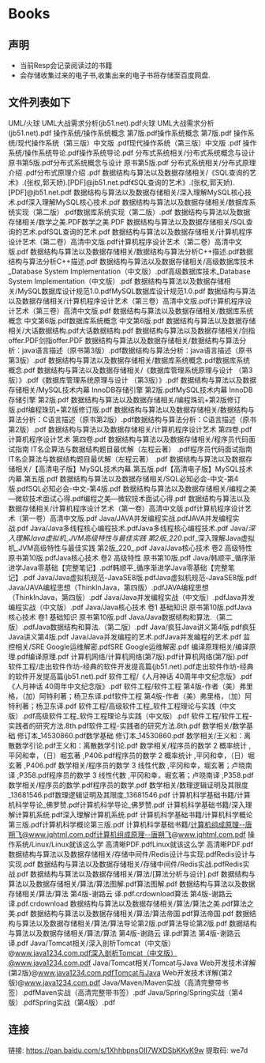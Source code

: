 # Books
## 声明
  * 当前Resp会记录阅读过的书籍
  * 会存储收集过来的电子书,收集出来的电子书将存储至百度网盘.
  
## 文件列表如下

UML/火球 UML大战需求分析(jb51.net).pdf火球 UML大战需求分析(jb51.net).pdf
操作系统/操作系统概念  第7版.pdf操作系统概念  第7版.pdf
操作系统/现代操作系统（第三版）中文版 .pdf现代操作系统（第三版）中文版 .pdf
操作系统/操作系统导论.pdf操作系统导论.pdf
分布式系统相关/分布式系统概念与设计 原书第5版.pdf分布式系统概念与设计 原书第5版.pdf
分布式系统相关/分布式原理介绍 .pdf分布式原理介绍 .pdf
数据结构与算法以及数据存储相关/《SQL查询的艺术》.(张权,郭天娇).[PDF]@jb51.net.pdf《SQL查询的艺术》.(张权,郭天娇).[PDF]@jb51.net.pdf
数据结构与算法以及数据存储相关/深入理解MySQL核心技术.pdf深入理解MySQL核心技术.pdf
数据结构与算法以及数据存储相关/数据库系统实现（第二版）.pdf数据库系统实现（第二版）.pdf
数据结构与算法以及数据存储相关/数学之美.PDF数学之美.PDF
数据结构与算法以及数据存储相关/SQL查询的艺术.pdfSQL查询的艺术.pdf
数据结构与算法以及数据存储相关/计算机程序设计艺术（第二卷）高清中文版.pdf计算机程序设计艺术（第二卷）高清中文版.pdf
数据结构与算法以及数据存储相关/数据结构与算法分析C++描述.pdf数据结构与算法分析C++描述.pdf
数据结构与算法以及数据存储相关/高级数据库技术_Database System Implementation（中文版）.pdf高级数据库技术_Database System Implementation（中文版）.pdf
数据结构与算法以及数据存储相关/MySQL数据库设计规范1.0.pdfMySQL数据库设计规范1.0.pdf
数据结构与算法以及数据存储相关/计算机程序设计艺术（第三卷）高清中文版.pdf计算机程序设计艺术（第三卷）高清中文版.pdf
数据结构与算法以及数据存储相关/数据库系统概念 中文第6版.pdf数据库系统概念 中文第6版.pdf
数据结构与算法以及数据存储相关/大话数据结构.pdf大话数据结构.pdf
数据结构与算法以及数据存储相关/剑指offer.PDF剑指offer.PDF
数据结构与算法以及数据存储相关/数据结构与算法分析：java语言描述（原书第3版）.pdf数据结构与算法分析：java语言描述（原书第3版）.pdf
数据结构与算法以及数据存储相关/数据库系统概念.pdf数据库系统概念.pdf
数据结构与算法以及数据存储相关/《数据库管理系统原理与设计 （第3版）》.pdf《数据库管理系统原理与设计 （第3版）》.pdf
数据结构与算法以及数据存储相关/MySQL技术内幕  InnoDB存储引擎  第2版.pdfMySQL技术内幕  InnoDB存储引擎  第2版.pdf
数据结构与算法以及数据存储相关/编程珠玑+第2版修订版.pdf编程珠玑+第2版修订版.pdf
数据结构与算法以及数据存储相关/数据结构与算法分析：C语言描述（原书第2版）.pdf数据结构与算法分析：C语言描述（原书第2版）.pdf
数据结构与算法以及数据存储相关/计算机程序设计艺术 第四卷.pdf计算机程序设计艺术 第四卷.pdf
数据结构与算法以及数据存储相关/程序员代码面试指南 IT名企算法与数据结构题目最优解（左程云著） .pdf程序员代码面试指南 IT名企算法与数据结构题目最优解（左程云著） .pdf
数据结构与算法以及数据存储相关/【高清电子版】MySQL技术内幕.第五版.pdf【高清电子版】MySQL技术内幕.第五版.pdf
数据结构与算法以及数据存储相关/SQL必知必会-中文-第4版.pdfSQL必知必会-中文-第4版.pdf
数据结构与算法以及数据存储相关/编程之美—微软技术面试心得.pdf编程之美—微软技术面试心得.pdf
数据结构与算法以及数据存储相关/计算机程序设计艺术（第一卷）高清中文版.pdf计算机程序设计艺术（第一卷）高清中文版.pdf
Java/JAVA并发编程实战.pdfJAVA并发编程实战.pdf
Java/Java多线程核心编程技术.pdfJava多线程核心编程技术.pdf
Java/_深入理解Java虚拟机_JVM高级特性与最佳实践 第2版_220_.pdf_深入理解Java虚拟机_JVM高级特性与最佳实践 第2版_220_.pdf
Java/Java核心技术 卷2 高级特性 原书第10版.pdfJava核心技术 卷2 高级特性 原书第10版.pdf
Java/韩顺平_循序渐进学Java零基础【完整笔记】.pdf韩顺平_循序渐进学Java零基础【完整笔记】.pdf
Java/Java虚拟机规范-JavaSE8版.pdfJava虚拟机规范-JavaSE8版.pdf
Java/JAVA编程思想（ThinkInJava，第四版）.pdfJAVA编程思想（ThinkInJava，第四版）.pdf
Java/Java并发编程实战（中文版）.pdfJava并发编程实战（中文版）.pdf
Java/Java核心技术 卷1 基础知识 原书第10版.pdfJava核心技术 卷1 基础知识 原书第10版.pdf
Java/Java数据结构和算法.（第二版）.pdfJava数据结构和算法.（第二版）.pdf
Java/疯狂Java讲义第4版.pdf疯狂Java讲义第4版.pdf
Java/Java并发编程的艺术.pdfJava并发编程的艺术.pdf
监控相关/SRE  Google运维解密.pdfSRE  Google运维解密.pdf
编译原理相关/编译原理.pdf编译原理.pdf
计算机网络/计算机网络(第7版).pdf计算机网络(第7版).pdf
软件工程/走出软件作坊-经典的软件开发提高篇(jb51.net).pdf走出软件作坊-经典的软件开发提高篇(jb51.net).pdf
软件工程/《人月神话 40周年中文纪念版》.pdf《人月神话 40周年中文纪念版》.pdf
软件工程/软件工程 第4版-作者（美）弗里格，（加）阿特利著；杨卫东译.pdf软件工程 第4版-作者（美）弗里格，（加）阿特利著；杨卫东译.pdf
软件工程/高级软件工程_软件工程理论与实践（中文版）.pdf高级软件工程_软件工程理论与实践（中文版）.pdf
软件工程/软件工程-实践者的研究方法.8th.pdf软件工程-实践者的研究方法.8th.pdf
数学相关/数学基础  修订本_14530860.pdf数学基础  修订本_14530860.pdf
数学相关/王义和：离散数学引论.pdf王义和：离散数学引论.pdf
数学相关/程序员的数学 2 概率统计 ,平冈和幸，（日）堀玄著 ,P406.pdf程序员的数学 2 概率统计 ,平冈和幸，（日）堀玄著 ,P406.pdf
数学相关/程序员的数学 3 线性代数 ,平冈和幸，堀玄著；卢晓南译 ,P358.pdf程序员的数学 3 线性代数 ,平冈和幸，堀玄著；卢晓南译 ,P358.pdf
数学相关/程序员的数学.pdf程序员的数学.pdf
数学相关/数理逻辑证明及其限度_13681546.pdf数理逻辑证明及其限度_13681546.pdf
计算机科学基础书籍/计算机科学导论_佛罗赞.pdf计算机科学导论_佛罗赞.pdf
计算机科学基础书籍/深入理解计算机系统.pdf深入理解计算机系统.pdf
计算机科学基础书籍/计算机科学概论第三版.pdf计算机科学概论第三版.pdf
计算机科学基础书籍/计算机组成原理--唐朔飞@www.jqhtml.com.pdf计算机组成原理--唐朔飞@www.jqhtml.com.pdf
操作系统/Linux/Linux就该这么学 高清晰PDF.pdfLinux就该这么学 高清晰PDF.pdf
数据结构与算法以及数据存储相关/存储中间件/Redis设计与实现.pdfRedis设计与实现.pdf
数据结构与算法以及数据存储相关/存储中间件/Redis实战.pdfRedis实战.pdf
数据结构与算法以及数据存储相关/算法/[算法分析与设计].pdf
数据结构与算法以及数据存储相关/算法/算法图解.pdf算法图解.pdf
数据结构与算法以及数据存储相关/算法/算法 第4版-谢路云 译.pdf.crdownload算法 第4版-谢路云 译.pdf.crdownload
数据结构与算法以及数据存储相关/算法/算法之美.pdf算法之美.pdf
数据结构与算法以及数据存储相关/算法/算法帝国.pdf算法帝国.pdf
数据结构与算法以及数据存储相关/算法/算法导论第2版.pdf算法导论第2版.pdf
数据结构与算法以及数据存储相关/算法/算法 第4版-谢路云 译.pdf算法 第4版-谢路云 译.pdf
Java/Tomcat相关/深入剖析Tomcat（中文版）@www.java1234.com.pdf深入剖析Tomcat（中文版）@www.java1234.com.pdf
Java/Tomcat相关/Tomcat与Java Web开发技术详解(第2版)@www.java1234.com.pdfTomcat与Java Web开发技术详解(第2版)@www.java1234.com.pdf
Java/Maven/Maven实战（高清完整带书签）.pdfMaven实战（高清完整带书签）.pdf
Java/Spring/Spring实战（第4版）.pdfSpring实战（第4版）.pdf

## 连接
链接: https://pan.baidu.com/s/1XhhbpnsOII7WXDSbKKyK9w 提取码: we7d 
